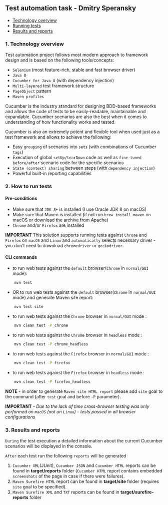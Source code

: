 ## Test automation task - Dmitry Speransky

- [Technology overview](#1-technology-overview)
- [Running tests](#2-how-to-run-tests)
- [Results and reports](#3-results-and-reports)

### 1. Technology overview

Test automation project follows most modern approach to framework design and is based on the following tools/concepts:
- `Selenium` (most feature-rich, stable and fast browser driver)
- `Java 8` 
- `Cucumber for Java 8` (with dependency injection)
- `Multi-layered` test framework structure
- `PageObject` pattern
- `Maven profiles`

Cucumber is the industry standard for designing BDD-based frameworks and allows the code of tests to be easily-readable, 
maintainable and expandable. Cucumber scenarios are also the best when it comes to understanding of how functionality works and tested.
 
Cucumber is also an extremely potent and flexible tool when used just as a test framework and allows to achieve the following:
- Easy `grouping` of scenarios into `sets` (with combinations of Cucumber `tags`)
- Execution of global `setUp/tearDown` code as well as `fine-tuned before/after` scenario code for the specific scenarios
- `State (context) sharing` between steps (with `dependency injection`)
- Powerful built-in reporting capabilities  

### 2. How to run tests
#### Pre-conditions
- Make sure that `JDK 8+` is installed (I use Oracle JDK 8 on macOS)
- Make sure that Maven is installed (if not run `brew install maven` on macOS or download the archive from Apache)
- `Chrome` and/or `Firefox` are installed

**IMPORTANT** This solution supports running tests against `Chrome` and `Firefox` on `macOS` and `Linux` and 
`automatically` selects necessary driver - you don't need to download `chromedriver` or `geckodriver`.

#### CLI commands

- to run web tests against the `default` browser(`Chrome` in `normal/GUI` mode):
```sh
    mvn test
```    

- OR to run web tests against the `default` browser(`Chrome` in `normal/GUI` mode) and generate Maven site report:
```sh
    mvn test site
```   

- to run web tests against the `Chrome` browser in `normal/GUI` mode :
```sh
    mvn clean test -P chrome
``` 

- to run web tests against the `Chrome` browser in `headless` mode :
```sh
    mvn clean test -P chrome_headless
``` 

- to run web tests against the `Firefox` browser in `normal/GUI` mode :
```sh
    mvn clean test -P firefox
``` 

- to run web tests against the `Firefox` browser in `headless` mode :
```sh
    mvn clean test -P firefox_headless
``` 

**NOTE** - in order to generate `Maven site HTML report` please add `site` goal to the command (after `test` goal and
before `-P` parameter).


**IMPORTANT** - *Due to the lack of time cross-browser testing was only performed on `macOS` (not on `Linux`) - 
tests passed in all browser configurations*

### 3. Results and reports

`During` the test execution a detailed information about the current Cucumber scenarios will be displayed in the console.

`After` each test run the following `reports` will be generated
1) `Cucumber XML`(JUnit), `Cucumber JSON` and `Cucumber HTML` reports can be found in **target/reports** folder
(`Cucumber HTML` report contains embedded `screenshots` of the page in case if there were failures).
2) `Maven Surefire HTML` report can be found in **target/site** folder (requires `site` goal to be specified).
3) `Maven Surefire XML` and `TXT` reports can be found in **target/surefire-reports** folder
